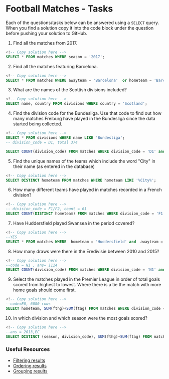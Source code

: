 # Football Matches - Tasks

Each of the questions/tasks below can be answered using a `SELECT` query. When you find a solution copy it into the code block under the question before pushing your solution to GitHub.

1) Find all the matches from 2017.

```sql
<!-- Copy solution here -->
SELECT * FROM matches WHERE season = '2017';

```

2) Find all the matches featuring Barcelona.

```sql
<!-- Copy solution here -->
SELECT * FROM matches WHERE awayteam = 'Barcelona'  or hometeam = 'Barcelona';

```

3) What are the names of the Scottish divisions included?

```sql
<!-- Copy solution here -->
SELECT name, country FROM divisions WHERE country = 'Scotland';

```

4) Find the division code for the Bundesliga. Use that code to find out how many matches Freiburg have played in the Bundesliga since the data started being collected.

```sql
<!-- Copy solution here -->
SELECT * FROM divisions WHERE name LIKE 'Bundesliga';
-- division_code = D1, total 374

SELECT COUNT(division_code) FROM matches WHERE division_code = 'D1' and hometeam = 'Freiburg' or division_code = 'D1' and  awayteam = 'Freiburg';

```

5) Find the unique names of the teams which include the word "City" in their name (as entered in the database)

```sql
<!-- Copy solution here -->
SELECT DISTINCT hometeam FROM matches WHERE hometeam LIKE '%City%';

```

6) How many different teams have played in matches recorded in a French division?

```sql
<!-- Copy solution here -->
-- division_code = F1/F2, count = 61
SELECT COUNT(DISTINCT hometeam) FROM matches WHERE division_code = 'F1' or division_code = 'F2';

```

7) Have Huddersfield played Swansea in the period covered?

```sql
<!-- Copy solution here -->
--YES
SELECT * FROM matches WHERE  hometeam = 'Huddersfield' and  awayteam = 'Swansea';

```

8) How many draws were there in the Eredivisie between 2010 and 2015?

```sql
<!-- Copy solution here -->
--code = N1 , ans= 1114
SELECT COUNT(division_code) FROM matches WHERE division_code = 'N1' and ftr = 'D';

```

9) Select the matches played in the Premier League in order of total goals scored from highest to lowest. Where there is a tie the match with more home goals should come first.

```sql
<!-- Copy solution here -->
--code=E0, 6080 rows
SELECT hometeam, SUM(fthg)+SUM(ftag) FROM matches WHERE division_code = 'E0' GROUP BY hometeam ORDER BY SUM(fthg) DESC;

```

10) In which division and which season were the most goals scored?

```sql
<!-- Copy solution here -->
--ans = 2013,EC
SELECT DISTINCT (season, division_code), SUM(fthg)+SUM(ftag) FROM matches GROUP BY division_code, season ORDER BY SUM(fthg)+SUM(ftag) DESC;


```

### Useful Resources

- [Filtering results](https://www.w3schools.com/sql/sql_where.asp)
- [Ordering results](https://www.w3schools.com/sql/sql_orderby.asp)
- [Grouping results](https://www.w3schools.com/sql/sql_groupby.asp)